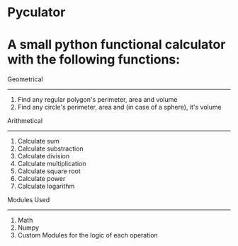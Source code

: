 
# Pyculator
A small python functional calculator with the following functions:
=============

Geometrical
- - - -
  1. Find any regular polygon's perimeter, area and volume
  2. Find any circle's perimeter, area and (in case of a sphere), it's volume





Arithmetical
- - - -
  1. Calculate sum
  2. Calculate substraction
  3. Calculate division
  4. Calculate multiplication
  5. Calculate square root
  6. Calculate power
  7. Calculate logarithm
          






Modules Used
- - - -
  1. Math
  2. Numpy
  3. Custom Modules for the logic of each operation
